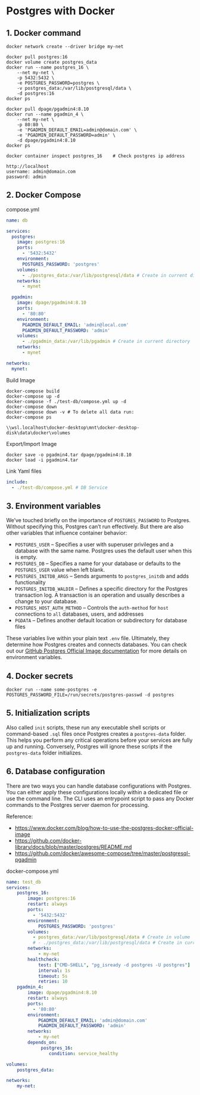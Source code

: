 # Postgres with Docker

## 1. Docker command
```
docker network create --driver bridge my-net

docker pull postgres:16
docker volume create postgres_data
docker run --name postgres_16 \
    --net my-net \
	-p 5432:5432 \
	-e POSTGRES_PASSWORD=postgres \
	-v postgres_data:/var/lib/postgresql/data \
	-d postgres:16
docker ps

docker pull dpage/pgadmin4:8.10
docker run --name pgadmin_4 \
    --net my-net \
	-p 80:80 \
    -e 'PGADMIN_DEFAULT_EMAIL=admin@domain.com' \
    -e 'PGADMIN_DEFAULT_PASSWORD=admin' \
    -d dpage/pgadmin4:8.10
docker ps

docker container inspect postgres_16	# Check postgres ip address

http://localhost
username: admin@domain.com
password: admin
```

## 2. Docker Compose

compose.yml
```yml
name: db

services:
  postgres:
    image: postgres:16
    ports:
      - '5432:5432'
    environment:
      POSTGRES_PASSWORD: 'postgres'
    volumes:
      - ./postgres_data:/var/lib/postgresql/data # Create in current directory
    networks:
      - mynet

  pgadmin:
    image: dpage/pgadmin4:8.10
    ports:
      - '80:80'
    environment:
      PGADMIN_DEFAULT_EMAIL: 'admin@local.com'
      PGADMIN_DEFAULT_PASSWORD: 'admin'
    volumes:
      - ./pgadmin_data:/var/lib/pgadmin # Create in current directory
    networks:
      - mynet

networks:
  mynet:
```

Build Image
```shell
docker-compose build
docker-compose up -d
docker-compose -f ./test-db/compose.yml up -d
docker-compose down
docker-compose down -v # To delete all data run:
docker-compose ps

\\wsl.localhost\docker-desktop\mnt\docker-desktop-disk\data\docker\volumes
```

Export/Import Image
```
docker save -o pgadmin4.tar dpage/pgadmin4:8.10
docker load -i pgadmin4.tar
```

Link Yaml files
```yml
include:
  - ./test-db/compose.yml # DB Service
```

## 3. Environment variables

We’ve touched briefly on the importance of `POSTGRES_PASSWORD` to Postgres. Without specifying this, Postgres can’t run effectively. But there are also other variables that influence container behavior: 

- `POSTGRES_USER` – Specifies a user with superuser privileges and a database with the same name. Postgres uses the default user when this is empty.
- `POSTGRES_DB` – Specifies a name for your database or defaults to the `POSTGRES_USER` value when left blank. 
- `POSTGRES_INITDB_ARGS` – Sends arguments to `postgres_initdb` and adds functionality
- `POSTGRES_INITDB_WALDIR` – Defines a specific directory for the Postgres transaction log. A transaction is an operation and usually describes a change to your database. 
- `POSTGRES_HOST_AUTH_METHOD` – Controls the `auth-method` for `host` connections to `all` databases, users, and addresses
- `PGDATA` – Defines another default location or subdirectory for database files

These variables live within your plain text `.env` file. Ultimately, they determine how Postgres creates and connects databases. You can check out our [GitHub Postgres Official Image documentation](https://github.com/docker-library/docs/blob/master/postgres/README.md) for more details on environment variables.

## 4. Docker secrets

```
docker run --name some-postgres -e POSTGRES_PASSWORD_FILE=/run/secrets/postgres-passwd -d postgres
```

## 5. Initialization scripts

Also called `init` scripts, these run any executable shell scripts or command-based `.sql` files once Postgres creates a `postgres-data` folder. This helps you perform any critical operations before your services are fully up and running. Conversely, Postgres will ignore these scripts if the `postgres-data` folder initializes.

## 6. Database configuration

There are two ways you can handle database configurations with Postgres. You can either apply these configurations locally within a dedicated file or use the command line. The CLI uses an entrypoint script to pass any Docker commands to the Postgres server daemon for processing. 

Reference:

- https://www.docker.com/blog/how-to-use-the-postgres-docker-official-image
- https://github.com/docker-library/docs/blob/master/postgres/README.md
- https://github.com/docker/awesome-compose/tree/master/postgresql-pgadmin


docker-compose.yml
```yml
name: test_db
services:
    postgres_16:
        image: postgres:16
        restart: always
        ports:
          - '5432:5432'
        environment:
            POSTGRES_PASSWORD: 'postgres'
        volumes:
          - postgres_data:/var/lib/postgresql/data # Create in volume
          # - ./postgres_data:/var/lib/postgresql/data # Create in current directory
        networks:
            - my-net
        healthcheck:
            test: ["CMD-SHELL", "pg_isready -d postgres -U postgres"]
            interval: 1s
            timeout: 5s
            retries: 10
    pgadmin_4:
        image: dpage/pgadmin4:8.10
        restart: always
        ports:
          - '80:80'
        environment:
            PGADMIN_DEFAULT_EMAIL: 'admin@domain.com'
            PGADMIN_DEFAULT_PASSWORD: 'admin'
        networks:
            - my-net
        depends_on:
             postgres_16:
                condition: service_healthy

volumes:
    postgres_data:

networks:
    my-net:
```
